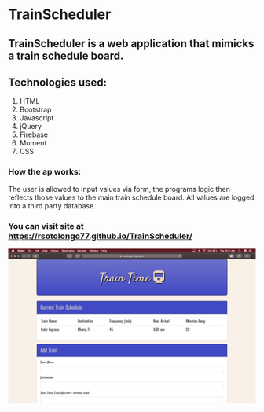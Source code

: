 # TrainScheduler

## TrainScheduler is a web application that mimicks a train schedule board. 

## Technologies used:
1. HTML
2. Bootstrap
3. Javascript
4. jQuery
5. Firebase
6. Moment
7. CSS

### How the ap works:
 The user is allowed to input values via form, the programs logic then reflects those values to the main train schedule board. All values are logged into a third party database. 

### You can visit site at https://rsotolongo77.github.io/TrainScheduler/

![ ](pic1.png)
